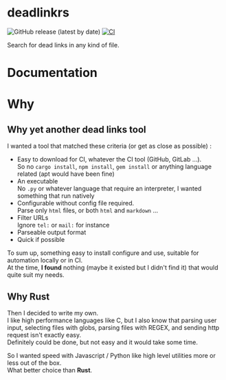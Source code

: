 # deadlinkrs

![GitHub release (latest by date)](https://img.shields.io/github/v/release/Valentin271/deadlinkrs?label=Latest%20release)
[![CI](https://github.com/Valentin271/deadlinkrs/actions/workflows/ci.yml/badge.svg)](https://github.com/Valentin271/deadlinkrs/actions/workflows/ci.yml)

Search for dead links in any kind of file.

# Documentation

# Why

## Why yet another dead links tool

I wanted a tool that matched these criteria (or get as close as possible) :

- Easy to download for CI, whatever the CI tool (GitHub, GitLab ...).  
  So no `cargo install`, `npm install`, `gem install` or anything language related (apt would have been fine)
- An executable  
  No `.py` or whatever language that require an interpreter, I wanted something that run natively
- Configurable without config file required.  
  Parse only `html` files, or both `html` and `markdown` ...
- Filter URLs  
  Ignore `tel:` or `mail:` for instance
- Parseable output format
- Quick if possible

To sum up, something easy to install configure and use, suitable for automation locally or in CI.  
At the time, **I found** nothing (maybe it existed but I didn't find it) that would quite suit my needs.

## Why Rust

Then I decided to write my own.  
I like high performance languages like C, but I also know that
parsing user input, selecting files with globs, parsing files with REGEX, and sending http request
isn't exactly easy.  
Definitely could be done, but not easy and it would take some time.

So I wanted speed with Javascript / Python like high level utilities more or less out of the box.  
What better choice than **Rust**.
